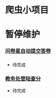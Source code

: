 # 爬虫小项目
# 暂停维护
### [问卷星自动提交答卷](https://github.com/tignioj/test_login/tree/master/wjx)
### [](https://github.com/tignioj/test_login/tree/master/zhs)
### [](https://github.com/tignioj/test_login/tree/master/gdpuqk/releasev1.0)
- 待完成
### [教务处登陆查分](https://github.com/tignioj/test_login/tree/master/jwc)
- 待完成
